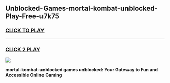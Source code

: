 
## Unblocked-Games-mortal-kombat-unblocked-Play-Free-u7k75
<h3>
<a href="https://premium76.site?title=mortal-kombat-unblocked&ref=23A">CLICK TO PLAY</a></h3>
<hr>

<h3>
<a href="https://premium76.site?title=mortal-kombat-unblocked&ref=23A">CLICK 2 PLAY</a>
  
</h3>

<a href="https://premium76.site?title=mortal-kombat-unblocked&ref=23A"><img src="https://clearcache.store/games.png"></a>


**mortal-kombat-unblocked games unblocked: Your Gateway to Fun and Accessible Online Gaming**
